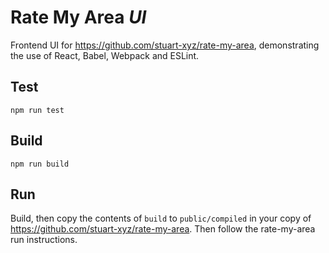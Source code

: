 # Rate My Area _UI_

Frontend UI for https://github.com/stuart-xyz/rate-my-area, demonstrating the use of React, Babel, Webpack and ESLint.

## Test

```
npm run test
```

## Build

```
npm run build
```

## Run

Build, then copy the contents of `build` to `public/compiled` in your copy of https://github.com/stuart-xyz/rate-my-area.
Then follow the rate-my-area run instructions.

